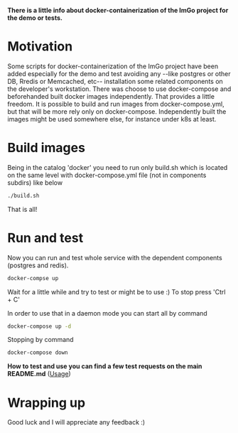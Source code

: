 **There is a little info about docker-containerization of the ImGo project for the demo or tests.**  

# Motivation
Some scripts for docker-containerization of the ImGo project have been added especially for the demo and test avoiding any --like postgres or other DB, Rredis or Memcached, etc-- installation some related components on the developer's workstation. There was choose to use docker-compose and beforehanded built docker images independently. That provides a little freedom. It is possible to build and run images from docker-compose.yml, but that will be more rely only on docker-compose. Independently built the images might be used somewhere else, for instance under k8s at least.  

# Build images
Being in the catalog 'docker'  you need to run only build.sh which is located on the same level with docker-compose.yml file (not in components subdirs) like below
```bash
./build.sh
```
That is all!

# Run and test
Now you can run and test whole service with the dependent components (postgres and redis).
```bash
docker-compse up
```
Wait for a little while and try to test or might be to use :)
To stop press 'Ctrl + C'  

In order to use that in a daemon mode you can start all by command
```bash
docker-compose up -d
````
Stopping by command
```bash
docker-compose down
````
**How to test and use you can find a few test requests on the main README.md** ([Usage](https://github.com/tdv/imgo/blob/master/README.md#usage))  


# Wrapping up
Good luck and I will appreciate any feedback :)